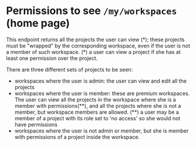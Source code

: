 Permissions to see `/my/workspaces` (home page)
===============================================

This endpoint returns all the projects the user can view (\*); these projects must be "wrapped" by the corresponding workspace, even if the user is not a member of such workspace.
(\*) a user can view a project if she has at least one permission over the project.

There are three different sets of projects to be seen:
- workspaces where the user is admin: the user can view and edit all the projects
- workspaces where the user is member: these are premium workspaces. The user can view all the projects in the workspace where she is a member with permissions(\*\*), and all the projects where she is not a member, but workspace members are allowed.
(\*\*) a user may be a member of a project with its role set to 'no access' so she would not have permissions
- workspaces where the user is not admin or member, but she is member with permissions of a project inside the workspace.
